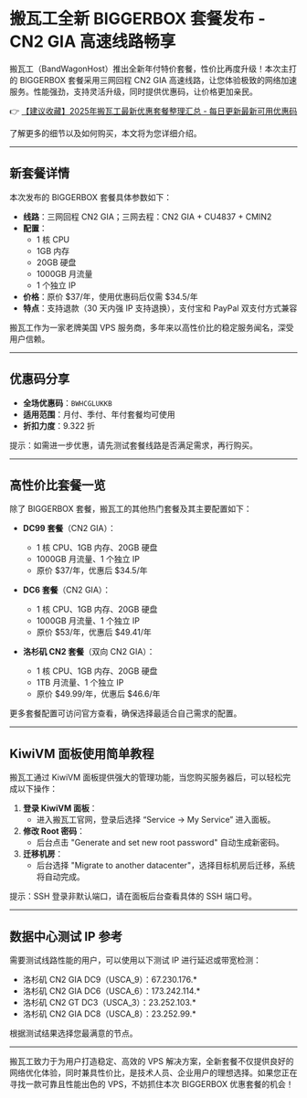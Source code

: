 # 搬瓦工全新 BIGGERBOX 套餐发布 - CN2 GIA 高速线路畅享

搬瓦工（BandWagonHost）推出全新年付特价套餐，性价比再度升级！本次主打的 BIGGERBOX 套餐采用三网回程 CN2 GIA 高速线路，让您体验极致的网络加速服务。性能强劲，支持灵活升级，同时提供优惠码，让价格更加亲民。

👉 [【建议收藏】2025年搬瓦工最新优惠套餐整理汇总 - 每日更新最新可用优惠码](https://bit.ly/banwagon)

了解更多的细节以及如何购买，本文将为您详细介绍。

---

## 新套餐详情

本次发布的 BIGGERBOX 套餐具体参数如下：

- **线路**：三网回程 CN2 GIA；三网去程：CN2 GIA + CU4837 + CMIN2
- **配置**：
  - 1 核 CPU
  - 1GB 内存
  - 20GB 硬盘
  - 1000GB 月流量
  - 1 个独立 IP
- **价格**：原价 $37/年，使用优惠码后仅需 $34.5/年
- **特点**：支持退款（30 天内强 IP 支持退换），支付宝和 PayPal 双支付方式兼容

搬瓦工作为一家老牌美国 VPS 服务商，多年来以高性价比的稳定服务闻名，深受用户信赖。

---

## 优惠码分享

- **全场优惠码**：`BWHCGLUKKB`
- **适用范围**：月付、季付、年付套餐均可使用
- **折扣力度**：9.322 折

提示：如需进一步优惠，请先测试套餐线路是否满足需求，再行购买。

---

## 高性价比套餐一览

除了 BIGGERBOX 套餐，搬瓦工的其他热门套餐及其主要配置如下：

- **DC99 套餐**（CN2 GIA）：
  - 1 核 CPU、1GB 内存、20GB 硬盘
  - 1000GB 月流量、1 个独立 IP
  - 原价 $37/年，优惠后 $34.5/年

- **DC6 套餐**（CN2 GIA）：
  - 1 核 CPU、1GB 内存、20GB 硬盘
  - 1000GB 月流量、1 个独立 IP
  - 原价 $53/年，优惠后 $49.41/年

- **洛杉矶 CN2 套餐**（双向 CN2 GIA）：
  - 1 核 CPU、1GB 内存、20GB 硬盘
  - 1TB 月流量、1 个独立 IP
  - 原价 $49.99/年，优惠后 $46.6/年

更多套餐配置可访问官方查看，确保选择最适合自己需求的配置。

---

## KiwiVM 面板使用简单教程

搬瓦工通过 KiwiVM 面板提供强大的管理功能，当您购买服务器后，可以轻松完成以下操作：

1. **登录 KiwiVM 面板**：
   - 进入搬瓦工官网，登录后选择 “Service -> My Service” 进入面板。
2. **修改 Root 密码**：
   - 后台点击 "Generate and set new root password" 自动生成新密码。
3. **迁移机房**：
   - 后台选择 "Migrate to another datacenter"，选择目标机房后迁移，系统将自动完成。

提示：SSH 登录非默认端口，请在面板后台查看具体的 SSH 端口号。

---

## 数据中心测试 IP 参考

需要测试线路性能的用户，可以使用以下测试 IP 进行延迟或带宽检测：

- 洛杉矶 CN2 GIA DC9（USCA_9）：67.230.176.*
- 洛杉矶 CN2 GIA DC6（USCA_6）：173.242.114.*
- 洛杉矶 CN2 GT DC3（USCA_3）：23.252.103.*
- 洛杉矶 CN2 GIA DC8（USCA_8）：23.252.99.*

根据测试结果选择您最满意的节点。

---

搬瓦工致力于为用户打造稳定、高效的 VPS 解决方案，全新套餐不仅提供良好的网络优化体验，同时兼具性价比，是技术人员、企业用户的理想选择。如果您正在寻找一款可靠且性能出色的 VPS，不妨抓住本次 BIGGERBOX 优惠套餐的机会！